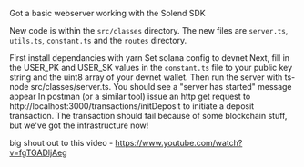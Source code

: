 Got a basic webserver working with the Solend SDK

New code is within the `src/classes` directory. The new files are `server.ts`, `utils.ts`, `constant.ts` and the `routes` directory.

First install dependancies with yarn
Set solana config to devnet
Next, fill in the USER_PK and USER_SK values in the `constant.ts` file to your public key string and the uint8 array of your devnet wallet.
Then run the server with ts-node src/classes/server.ts. You should see a "server has started" message appear
In postman (or a similar tool) issue an http get request to http://localhost:3000/transactions/initDeposit to initiate a deposit transaction. 
The transaction should fail because of some blockchain stuff, but we've got the infrastructure now!

big shout out to this video - https://www.youtube.com/watch?v=fgTGADljAeg